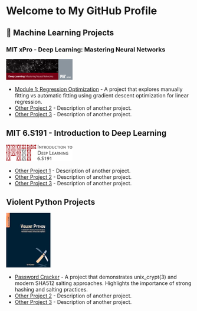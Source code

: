 # Welcome to My GitHub Profile

## 🔬 Machine Learning Projects
### **MIT xPro** - Deep Learning: Mastering Neural Networks
<img src="./img/Deep Learning_ Mastering Neural Networks.png" alt="6.S191" width="180"/>


- [Module 1: Regression Optimization](https://github.com/sassom2112/module_1_regression_optimization) - A project that explores manually fitting vs automatic fitting using gradient descent optimization for linear regression.
- [Other Project 2](#) - Description of another project.
- [Other Project 3](#) - Description of another project.

## **MIT** 6.S191 - Introduction to Deep Learning
<img src="./img/banner.png" alt="6.S191" width="180"/>

- [Other Project 1](#) - Description of another project.
- [Other Project 2](#) - Description of another project.
- [Other Project 3](#) - Description of another project.

## Violent Python Projects
<img src="./img/violent%20python%20image.jpg" alt="violent python" width="120"/> 

- [Password Cracker](https://github.com/sassom2112/ideal-rotary-phone.git) - A project that demonstrates unix_crypt(3) and modern SHA512 salting approaches. Highlights the importance of strong hashing and salting practices.
- [Other Project 2](#) - Description of another project.
- [Other Project 3](#) - Description of another project.

